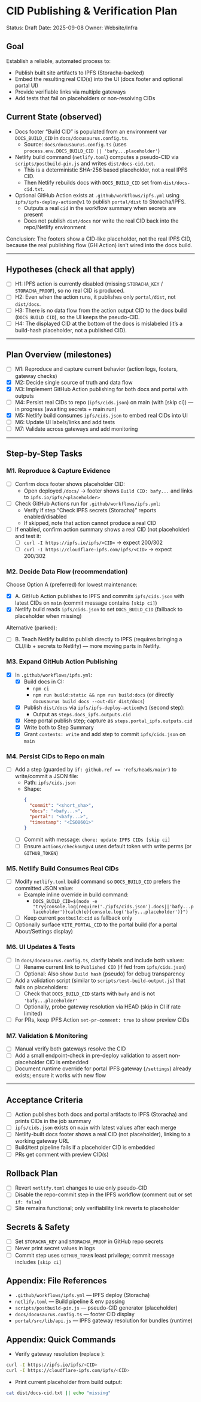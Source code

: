 # CID Publishing & Verification Plan

Status: Draft
Date: 2025-09-08
Owner: Website/Infra

## Goal
Establish a reliable, automated process to:
- Publish built site artifacts to IPFS (Storacha-backed)
- Embed the resulting real CID(s) into the UI (docs footer and optional portal UI)
- Provide verifiable links via multiple gateways
- Add tests that fail on placeholders or non-resolving CIDs

## Current State (observed)
- Docs footer “Build CID” is populated from an environment var `DOCS_BUILD_CID` in `docs/docusaurus.config.ts`.
  - Source: `docs/docusaurus.config.ts` (uses `process.env.DOCS_BUILD_CID || 'bafy...placeholder'`)
- Netlify build command (`netlify.toml`) computes a pseudo-CID via `scripts/postbuild-pin.js` and writes `dist/docs-cid.txt`.
  - This is a deterministic SHA-256 based placeholder, not a real IPFS CID.
  - Then Netlify rebuilds docs with `DOCS_BUILD_CID` set from `dist/docs-cid.txt`.
- Optional GitHub Action exists at `.github/workflows/ipfs.yml` using `ipfs/ipfs-deploy-action@v1` to publish `portal/dist` to Storacha/IPFS.
  - Outputs a real `cid` in the workflow summary when secrets are present
  - Does not publish `dist/docs` nor write the real CID back into the repo/Netlify environment

Conclusion: The footers show a CID-like placeholder, not the real IPFS CID, because the real publishing flow (GH Action) isn’t wired into the docs build.

---

## Hypotheses (check all that apply)
- [ ] H1: IPFS action is currently disabled (missing `STORACHA_KEY` / `STORACHA_PROOF`), so no real CID is produced.
- [ ] H2: Even when the action runs, it publishes only `portal/dist`, not `dist/docs`.
- [ ] H3: There is no data flow from the action output CID to the docs build (`DOCS_BUILD_CID`), so the UI keeps the pseudo-CID.
- [ ] H4: The displayed CID at the bottom of the docs is mislabeled (it’s a build-hash placeholder, not a published CID).

---

## Plan Overview (milestones)
- [ ] M1: Reproduce and capture current behavior (action logs, footers, gateway checks)
- [x] M2: Decide single source of truth and data flow
- [x] M3: Implement GitHub Action publishing for both docs and portal with outputs
- [ ] M4: Persist real CIDs to repo (`ipfs/cids.json`) on main (with [skip ci]) — in progress (awaiting secrets + main run)
- [x] M5: Netlify build consumes `ipfs/cids.json` to embed real CIDs into UI
- [ ] M6: Update UI labels/links and add tests
- [ ] M7: Validate across gateways and add monitoring

---

## Step-by-Step Tasks

### M1. Reproduce & Capture Evidence
- [ ] Confirm docs footer shows placeholder CID:
  - Open deployed `/docs/` → footer shows `Build CID: bafy...` and links to `ipfs.io/ipfs/<placeholder>`
- [ ] Check GitHub Actions run for `.github/workflows/ipfs.yml`:
  - Verify if step “Check IPFS secrets (Storacha)” reports enabled/disabled
  - If skipped, note that action cannot produce a real CID
- [ ] If enabled, confirm action summary shows a real CID (not placeholder) and test it:
  - [ ] `curl -I https://ipfs.io/ipfs/<CID>` → expect 200/302
  - [ ] `curl -I https://cloudflare-ipfs.com/ipfs/<CID>` → expect 200/302

### M2. Decide Data Flow (recommendation)
Choose Option A (preferred) for lowest maintenance:
- [x] A. GitHub Action publishes to IPFS and commits `ipfs/cids.json` with latest CIDs on `main` (commit message contains `[skip ci]`)
- [x] Netlify build reads `ipfs/cids.json` to set `DOCS_BUILD_CID` (fallback to placeholder when missing)

Alternative (parked):
- [ ] B. Teach Netlify build to publish directly to IPFS (requires bringing a CLI/lib + secrets to Netlify) — more moving parts in Netlify.

### M3. Expand GitHub Action Publishing
- [x] In `.github/workflows/ipfs.yml`:
  - [x] Build docs in CI:
    - `npm ci`
    - `npm run build:static && npm run build:docs` (or directly `docusaurus build docs --out-dir dist/docs`)
  - [x] Publish `dist/docs` via `ipfs/ipfs-deploy-action@v1` (second step):
    - Output as `steps.docs_ipfs.outputs.cid`
  - [x] Keep portal publish step; capture as `steps.portal_ipfs.outputs.cid`
  - [x] Write both to Step Summary
  - [x] Grant `contents: write` and add step to commit `ipfs/cids.json` on `main`

### M4. Persist CIDs to Repo on main
- [ ] Add a step (guarded by `if: github.ref == 'refs/heads/main'`) to write/commit a JSON file:
  - Path: `ipfs/cids.json`
  - Shape:
    ```json
    {
      "commit": "<short_sha>",
      "docs": "<bafy...>",
      "portal": "<bafy...>",
      "timestamp": "<ISO8601>"
    }
    ```
  - [ ] Commit with message: `chore: update IPFS CIDs [skip ci]`
  - [ ] Ensure `actions/checkout@v4` uses default token with write perms (or `GITHUB_TOKEN`)

### M5. Netlify Build Consumes Real CIDs
- [ ] Modify `netlify.toml` build command so `DOCS_BUILD_CID` prefers the committed JSON value:
  - Example inline override in build command:
    - `DOCS_BUILD_CID=$(node -e "try{console.log(require('./ipfs/cids.json').docs||'bafy...placeholder')}catch(e){console.log('bafy...placeholder')}")`
  - [ ] Keep current `postbuild:cid` as fallback only
- [ ] Optionally surface `VITE_PORTAL_CID` to the portal build (for a portal About/Settings display)

### M6. UI Updates & Tests
- [ ] In `docs/docusaurus.config.ts`, clarify labels and include both values:
  - [ ] Rename current link to `Published CID` (if fed from `ipfs/cids.json`)
  - [ ] Optional: Also show `Build hash` (pseudo) for debug transparency
- [ ] Add a validation script (similar to `scripts/test-build-output.js`) that fails on placeholders:
  - [ ] Check that `DOCS_BUILD_CID` starts with `bafy` and is not `'bafy...placeholder'`
  - [ ] Optionally, probe gateway resolution via HEAD (skip in CI if rate limited)
- [ ] For PRs, keep IPFS Action `set-pr-comment: true` to show preview CIDs

### M7. Validation & Monitoring
- [ ] Manual verify both gateways resolve the CID
- [ ] Add a small endpoint-check in pre-deploy validation to assert non-placeholder CID is embedded
- [ ] Document runtime override for portal IPFS gateway (`/settings`) already exists; ensure it works with new flow

---

## Acceptance Criteria
- [ ] Action publishes both docs and portal artifacts to IPFS (Storacha) and prints CIDs in the job summary
- [ ] `ipfs/cids.json` exists on `main` with latest values after each merge
- [ ] Netlify-built docs footer shows a real CID (not placeholder), linking to a working gateway URL
- [ ] Build/test pipeline fails if a placeholder CID is embedded
- [ ] PRs get comment with preview CID(s)

## Rollback Plan
- [ ] Revert `netlify.toml` changes to use only pseudo-CID
- [ ] Disable the repo-commit step in the IPFS workflow (comment out or set `if: false`)
- [ ] Site remains functional; only verifiability link reverts to placeholder

## Secrets & Safety
- [ ] Set `STORACHA_KEY` and `STORACHA_PROOF` in GitHub repo secrets
- [ ] Never print secret values in logs
- [ ] Commit step uses `GITHUB_TOKEN` least privilege; commit message includes `[skip ci]`

## Appendix: File References
- `.github/workflows/ipfs.yml` — IPFS deploy (Storacha)
- `netlify.toml` — Build pipeline & env passing
- `scripts/postbuild-pin.js` — pseudo-CID generator (placeholder)
- `docs/docusaurus.config.ts` — footer CID display
- `portal/src/lib/api.js` — IPFS gateway resolution for bundles (runtime)

## Appendix: Quick Commands
- Verify gateway resolution (replace <CID>):
```bash
curl -I https://ipfs.io/ipfs/<CID>
curl -I https://cloudflare-ipfs.com/ipfs/<CID>
```
- Print current placeholder from build output:
```bash
cat dist/docs-cid.txt || echo "missing"
```
